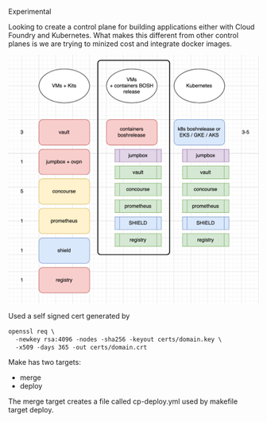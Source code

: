 Experimental

Looking to create a control plane for building applications either with Cloud Foundry and Kubernetes. What makes this different from other control planes is
we are trying to minized cost and integrate docker images.

![Model](docs/images/control-plane_2021-04-02_at_1.32.22_pm.png)

Used a self signed cert generated by

```
openssl req \
  -newkey rsa:4096 -nodes -sha256 -keyout certs/domain.key \
  -x509 -days 365 -out certs/domain.crt
```
Make has two targets:
* merge 
* deploy

The merge target creates a file called cp-deploy.yml used by makefile target deploy.


